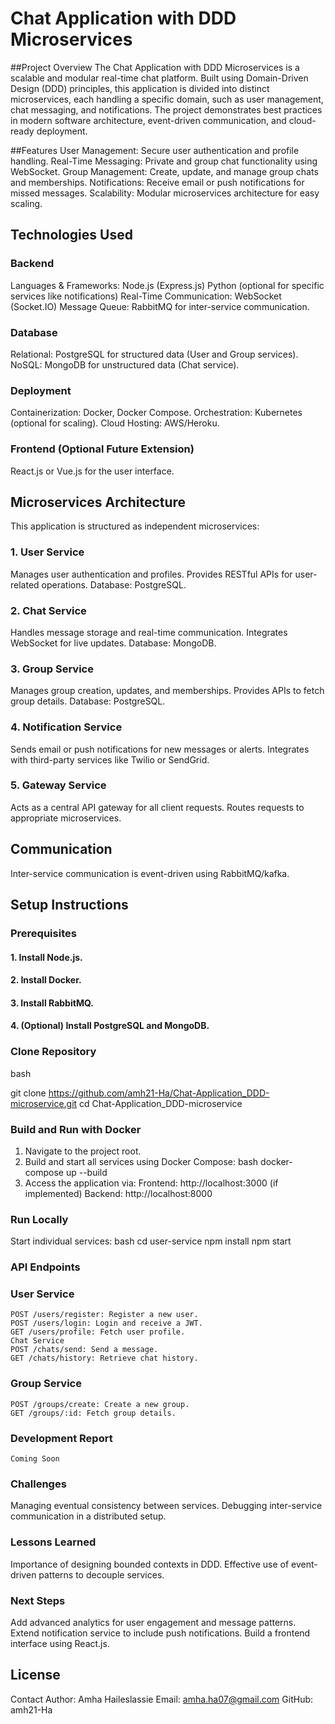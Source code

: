 # Chat Application with DDD Microservices
##Project Overview
The Chat Application with DDD Microservices is a scalable and modular real-time chat platform. Built using Domain-Driven Design (DDD) principles, this application is divided into distinct microservices, each handling a specific domain, such as user management, chat messaging, and notifications. The project demonstrates best practices in modern software architecture, event-driven communication, and cloud-ready deployment.

##Features
User Management: Secure user authentication and profile handling.
Real-Time Messaging: Private and group chat functionality using WebSocket.
Group Management: Create, update, and manage group chats and memberships.
Notifications: Receive email or push notifications for missed messages.
Scalability: Modular microservices architecture for easy scaling.

## Technologies Used
### Backend
Languages & Frameworks:
Node.js (Express.js)
Python (optional for specific services like notifications)
Real-Time Communication: WebSocket (Socket.IO)
Message Queue: RabbitMQ for inter-service communication.
### Database
Relational: PostgreSQL for structured data (User and Group services).
NoSQL: MongoDB for unstructured data (Chat service).
### Deployment
Containerization: Docker, Docker Compose.
Orchestration: Kubernetes (optional for scaling).
Cloud Hosting: AWS/Heroku.
### Frontend (Optional Future Extension)
React.js or Vue.js for the user interface.
## Microservices Architecture
This application is structured as independent microservices:

### 1. User Service
Manages user authentication and profiles.
Provides RESTful APIs for user-related operations.
Database: PostgreSQL.
### 2. Chat Service
Handles message storage and real-time communication.
Integrates WebSocket for live updates.
Database: MongoDB.
### 3. Group Service
Manages group creation, updates, and memberships.
Provides APIs to fetch group details.
Database: PostgreSQL.
### 4. Notification Service
Sends email or push notifications for new messages or alerts.
Integrates with third-party services like Twilio or SendGrid.
### 5. Gateway Service
Acts as a central API gateway for all client requests.
Routes requests to appropriate microservices.
## Communication
Inter-service communication is event-driven using RabbitMQ/kafka.
## Setup Instructions
### Prerequisites
#### 1. Install Node.js.
#### 2. Install Docker.
#### 3. Install RabbitMQ.
#### 4. (Optional) Install PostgreSQL and MongoDB.
### Clone Repository
bash

git clone https://github.com/amh21-Ha/Chat-Application_DDD-microservice.git
cd Chat-Application_DDD-microservice

### Build and Run with Docker
1. Navigate to the project root.
2. Build and start all services using Docker Compose:
	bash
	docker-compose up --build
3. Access the application via:
	Frontend: http://localhost:3000 (if implemented)
	Backend: http://localhost:8000
### Run Locally
Start individual services:
	bash
	cd user-service
	npm install
	npm start
### API Endpoints
### User Service
	POST /users/register: Register a new user.
	POST /users/login: Login and receive a JWT.
	GET /users/profile: Fetch user profile.
	Chat Service
	POST /chats/send: Send a message.
	GET /chats/history: Retrieve chat history.
### Group Service
	POST /groups/create: Create a new group.
	GET /groups/:id: Fetch group details.
### Development Report
	Coming Soon
### Challenges
Managing eventual consistency between services.
Debugging inter-service communication in a distributed setup.
### Lessons Learned
Importance of designing bounded contexts in DDD.
Effective use of event-driven patterns to decouple services.
### Next Steps
Add advanced analytics for user engagement and message patterns.
Extend notification service to include push notifications.
Build a frontend interface using React.js.
## License


Contact
Author: Amha Haileslassie
Email: amha.ha07@gmail.com
GitHub: amh21-Ha
